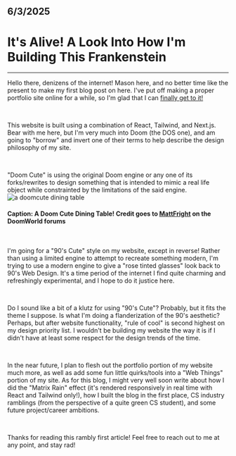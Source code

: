 ## 6/3/2025
# It's Alive! A Look Into How I'm Building This Frankenstein

---

Hello there, denizens of the internet! Mason here, and no better time like the present to make my first blog post on here. I've put off making a proper portfolio site online for a while, so I'm glad that I can <u>finally get to it!</u>

&nbsp;

This website is built using a combination of React, Tailwind, and Next.js. Bear with me here, but I'm very much into Doom (the DOS one), and am going to "borrow" and invert one of their terms to help describe the design philosophy of my site.

&nbsp;

"Doom Cute" is using the original Doom engine or any one of its forks/rewrites to design something that is intended to mimic a real life object while constrainted by the limitations of the said engine. 
![a doomcute dining table](/portfolio_v2/blog/0001/doomcute.png)
#### Caption: A Doom Cute Dining Table! Credit goes to [MattFright](https://www.doomworld.com/forum/post/2292170) on the DoomWorld forums

&nbsp;

I'm going for a "90's Cute" style on my website, except in reverse! Rather than using a limited engine to attempt to recreate something modern, I'm trying to use a modern engine to give a "rose tinted glasses" look back to 90's Web Design. It's a time period of the internet I find quite charming and refreshingly experimental, and I hope to do it justice here.

&nbsp;

Do I sound like a bit of a klutz for using "90's Cute"? Probably, but it fits the theme I suppose. Is what I'm doing a flanderization of the 90's aesthetic? Perhaps, but after website functionality, "rule of cool" is second highest on my design priority list. I wouldn't be building my website the way it is if I didn't have at least some respect for the design trends of the time.

&nbsp;

In the near future, I plan to flesh out the portfolio portion of my website much more, as well as add some fun little quirks/tools into a "Web Things" portion of my site. As for this blog, I might very well soon write about how I did the "Matrix Rain" effect (it's rendered responsively in real time with React and Tailwind only!), how I built the blog in the first place, CS industry ramblings (from the perspective of a quite green CS student), and some future project/career ambitions.

&nbsp;

Thanks for reading this rambly first article! Feel free to reach out to me at any point, and stay rad!